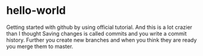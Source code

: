 # hello-world
Getting started with github by using official tutorial.
And this is a lot crazier than I thought
Saving changes is called commits and you write a commit history.
Further you create new branches and when you think they are ready you merge them to master.
